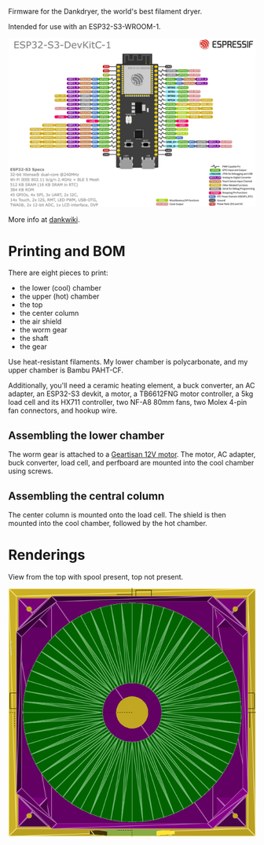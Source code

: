 Firmware for the Dankdryer, the world's best filament dryer.

Intended for use with an ESP32-S3-WROOM-1.

![ESP32-S3-DevKitC-1 pinout](ESP32-S3_DevKitC-1_pinlayout_v1.1.jpg)

More info at [dankwiki](https://nick-black.com/dankwiki/index.php/Dankdryer).

# Printing and BOM

There are eight pieces to print:
 * the lower (cool) chamber
 * the upper (hot) chamber
 * the top
 * the center column
 * the air shield
 * the worm gear
 * the shaft
 * the gear

Use heat-resistant filaments. My lower chamber is polycarbonate, and my upper
chamber is Bambu PAHT-CF.

Additionally, you'll need a ceramic heating element, a buck converter, an AC
adapter, an ESP32-S3 devkit, a motor, a TB6612FNG motor controller, a 5kg load
cell and its HX711 controller, two NF-A8 80mm fans, two Molex 4-pin fan
connectors, and hookup wire.

## Assembling the lower chamber

The worm gear is attached to a [Geartisan 12V motor](https://www.amazon.com/dp/B071XCX778).
The motor, AC adapter, buck converter, load cell, and perfboard are mounted
into the cool chamber using screws.

## Assembling the central column

The center column is mounted onto the load cell. The
shield is then mounted into the cool chamber, followed by the hot chamber.

# Renderings

View from the top with spool present, top not present.

![Top view, cutaway](topview-cutaway.png)
